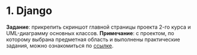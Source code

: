 # 1. Django
**Задание**: прикрепить cкриншот главной страницы проекта 2-го курса и UML-диаграмму основных классов.
**Примечание**: с проектом, по которому выбрана предметная область и выполнены практические задания, можно ознакомиться по [ссылке](https://github.com/NeKyReal/CityScope.git).

